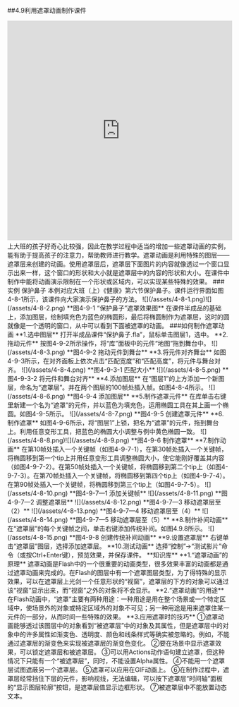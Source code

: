 ##4.9利用遮罩动画制作课件
<iframe height=498 width=510 src='http://player.youku.com/embed/XMzMyMTg2NTA2NA==' frameborder=0 'allowfullscreen'></iframe>
上大班的孩子好奇心比较强，因此在教学过程中适当的增加一些遮罩动画的实例，能有助于提高孩子的注意力，帮助教师进行教学。遮罩动画是利用特殊的图层——遮罩层来创建的动画。使用遮罩层后，遮罩层下面图片的内容就像透过一个窗口显示出来一样，这个窗口的形状和大小就是遮罩层中的内容的形状和大小。在课件中制作中能将动画演示限制在一个形状或区域内，可以实现某些特殊的效果。
###实例  保护鼻子
本例对应大班（上）《健康》第六节保护鼻子。课件运行界面如图4-8-1所示，该课件向大家演示保护鼻子的方法。
![](/assets/4-8-1.png)![](/assets/4-8-2.png)
**图4-9-1  “保护鼻子”遮罩效果图**
在课件半成品的基础上，添加图层，绘制填充色为蓝色的椭圆形，最后将椭圆制作为遮罩层，这时的圆就像是一个透明的窗口，从中可以看到下面被遮罩的动画。
###如何制作遮罩动画
**1.选中图层**   打开半成品课件“保护鼻子.fla”，鼠标单击图层1，选中。
**2.拖动元件**   按图4-9-2所示操作，将“库”面板中的元件“地图”拖到舞台中。
![](/assets/4-8-3.png)
**图4-9-2   拖动元件到舞台**
**3.将元件对齐舞台**   如图4-9-3所示，在对齐面板上依次点击“匹配宽度”和“匹配高度”，将元件与舞台对齐。
![](/assets/4-8-4.png)
**图4-9-3-1   匹配大小**
![](/assets/4-8-5.png)
**图4-9-3-2   将元件和舞台对齐**
**4.添加图层**  在“图层1”的上方添加一个新图层，命名为“遮罩层”。并在两个图层的100帧处插入帧。如图4-8-4所示。
![](/assets/4-8-6.png)
**图4-9-4   添加图层**
**5.制作遮罩元件** 在库单击右键里新建一个名为“遮罩”的元件，并以蓝色为填充色，运用椭圆工具在其上画一个椭圆。如图4-9-5所示。
![](/assets/4-8-7.png)
**图4-9-5  创建遮罩元件**
**6.制作遮罩**  如图4-9-6所示，将“图层1”上锁，把名为“遮罩”的元件，拖到舞台上。利用任意变形工具，把蓝色的椭圆大小调整与例中黄色椭圆一致。
![](/assets/4-8-8.png)![](/assets/4-8-9.png)
**图4-9-6  制作遮罩**
**7.制作动画**  在第10帧处插入一个关键帧（如图4-9-7-1），在第30帧处插入一个关键帧，将椭圆移到第一个tip上并用任意变形工具调整椭圆大小，使它能刚好覆盖其内容（如图4-9-7-2）。在第50帧处插入一个关键帧，将椭圆移到第二个tip上（如图4-9-7-3）。在第70帧处插入一个关键帧，将椭圆移到第四个tip上（如图4-9-7-4）。在第90帧处插入一个关键帧，将椭圆移到第三个tip上（如图4-9-7-5）。
![](/assets/4-8-10.png)
**图4-9-7—1  添加关键帧**
![](/assets/4-8-11.png)
**图4-9-7—2  调整遮罩层**
![](/assets/4-8-12.png)
**图4-9-7—3  移动遮罩层至（2）**
![](/assets/4-8-13.png)
**图4-9-7—4 移动遮罩层至（4）**
![](/assets/4-8-14.png)
**图4-9-7—5  移动遮罩层至（5）**
**8.制作补间动画**  在“遮罩层”的每个关键帧之间，单击右键添加传统补间。如图4.9.8所示。
![](/assets/4-8-15.png)
**图4-9-8  创建传统补间动画**
**9.设置遮罩层**  右键单击“遮罩层”图层，选择添加遮罩层。
**10.测试动画**   选择“控制”→“测试影片”命令（或按Ctrl+Enter键），预览效果，并保存课件。
**知识库**
**1.“遮罩动画”的原理**
遮罩动画是Flash中的一个很重要的动画类型，很多效果丰富的动画都是通过遮罩动画来完成的。在Flash的图层中有一个遮罩图层类型，为了得特殊的显示效果，可以在遮罩层上光剑一个任意形状的“视窗”，遮罩层的下方的对象可以通过该“视窗”显示出来，而“视窗”之外的对象将不会显示。
**2.“遮罩动画”的用途**
在Flash动画中，“遮罩”主要有两种用途：一种用途是用在整个场景或一个特定区域中，使场景外的对象或特定区域外的对象不可见；另一种用途是用来遮罩住某一元件的一部分，从而时间一些特殊的效果。
**3.应用遮罩时的技巧**
①遮罩动画能够透过该图层中的对象看到“被遮罩层”中的对象及其属性，但是遮罩层中的对象中的许多属性如渐变色、透明度、颜色和线条样式等确实被忽略的。例如，不能通过遮罩层的渐变色来实现被遮罩层的渐变色变化。
②要在场景中显示遮罩效果，可以锁定遮罩层和被遮罩层。
③可以用Actions动作语句建立遮罩，但这种情况下只能有一个“被遮罩层”，同时，不能设置Alpha属性。
④不能用一个遮罩层试图遮蔽另一个遮罩层。
⑤遮罩可以应用在GIF动画上。
⑥在制作过程中，遮罩层经常挡住下层的元件，影响视线，无法编辑，可以按下遮罩层“时间轴”面板的“显示图层轮廓”按钮，是遮罩层值显示边框形状。
⑦被遮罩层中不能放置动态文本。




